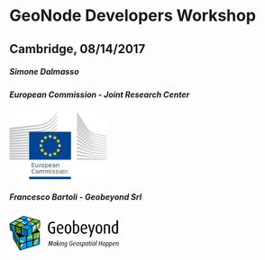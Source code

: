 # GeoNode Developers Workshop

## Cambridge, 08/14/2017

##### Simone Dalmasso
##### European Commission - Joint Research Center
[![JRC](css/img/jrc-logo.gif)](https://ec.europa.eu/jrc/en)

##### Francesco Bartoli - Geobeyond Srl
[![Geobeyond](css/img/gb-logo.png)](http://www.geobeyond.it)
